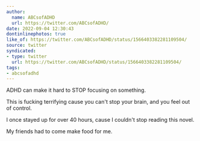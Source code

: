 ```yaml
---
author:
  name: ABCsofADHD
  url: https://twitter.com/ABCsofADHD/
date: 2022-09-04 12:30:43
dontinlinephotos: true
like_of: https://twitter.com/ABCsofADHD/status/1566403382281109504/
source: twitter
syndicated:
- type: twitter
  url: https://twitter.com/ABCsofADHD/status/1566403382281109504/
tags:
- abcsofadhd
---
```


ADHD can make it hard to STOP focusing on something. 



This is fucking terrifying cause you can't stop your brain, and you feel out of control.



I once stayed up for over 40 hours, cause I couldn't stop reading this novel. 



My friends had to come make food for me.